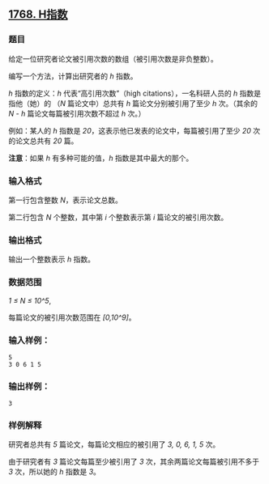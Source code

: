 ## [1768. H指数](https://www.acwing.com/problem/content/1770/)

### 题目

给定一位研究者论文被引用次数的数组（被引用次数是非负整数）。

编写一个方法，计算出研究者的 *h* 指数。

*h* 指数的定义：*h* 代表“高引用次数”（high citations），一名科研人员的 *h* 指数是指他（她）的 （*N* 篇论文中）总共有 *h* 篇论文分别被引用了至少 *h* 次。（其余的 *N - h* 篇论文每篇被引用次数不超过 *h* 次。）

例如：某人的 *h* 指数是 *20*，这表示他已发表的论文中，每篇被引用了至少 *20* 次的论文总共有 *20* 篇。

**注意**：如果 *h* 有多种可能的值，*h* 指数是其中最大的那个。

### 输入格式

第一行包含整数 *N*，表示论文总数。

第二行包含 *N* 个整数，其中第 *i* 个整数表示第 *i* 篇论文的被引用次数。

### 输出格式

输出一个整数表示 *h* 指数。

### 数据范围

*1 ≤ N ≤ 10^5*,

每篇论文的被引用次数范围在 *[0,10^9]*。

### 输入样例：

```
5
3 0 6 1 5
```

### 输出样例：

```
3
```

### 样例解释

研究者总共有 *5* 篇论文，每篇论文相应的被引用了 *3, 0, 6, 1, 5* 次。

由于研究者有 *3* 篇论文每篇至少被引用了 *3* 次，其余两篇论文每篇被引用不多于 *3* 次，所以她的 *h* 指数是 *3*。
